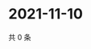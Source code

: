# 2021-11-10

共 0 条

<!-- BEGIN WEIBO -->
<!-- 最后更新时间 Wed Nov 10 2021 17:14:22 GMT+0800 (China Standard Time) -->

<!-- END WEIBO -->
